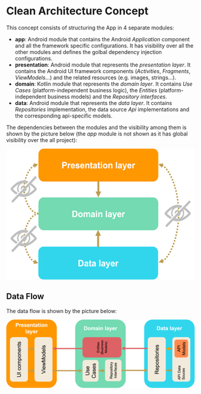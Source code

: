 # Clean Architecture Concept

This concept consists of structuring the App in 4 separate modules:
* **app**: Android module that contains the Android _Application_ component and all the framework specific configurations. It has visibility over all the other modules and defines the golbal dependency injection configurations.
* **presentation**: Android module that represents the _presentation layer_. It contains the Android UI framework components (_Activities_, _Fragments_, _ViewModels_...) and the related resources (e.g. images, strings...).
* **domain**: Kotlin module that represents the _domain layer_. It contains _Use Cases_ (platform-independent business logic), the _Entities_ (platform-independent business models) and the _Repository interfaces_.
* **data**: Android module that represents the _data layer_. It contains _Repositories_ implementation, the data source _Api_ implementations and the corresponding api-specific models. 


The dependencies between the modules and the visibility among them is shown by the picture below (the _app_ module is not shown as it has global visibility over the all project):

<img src="pictures/clean architecture - modules dependencies.png" height="350">


## Data Flow

The data flow is shown by the picture below:

<img src="pictures/clean architecture - data flow.png">

